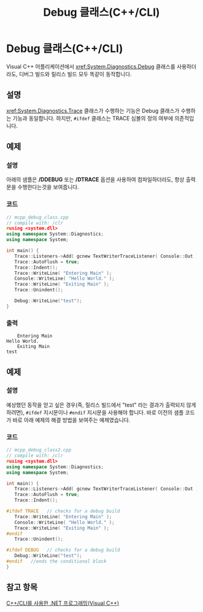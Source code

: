 ﻿---
title: Debug 클래스(C++/CLI)
ms.date: 11/04/2016
helpviewer_keywords:
- Trace class, Visual C++
- .NET Framework [C++], Debug class
- Debug class
ms.assetid: 076bd528-1b6f-4e8a-a372-eb5849cf969a
ms.openlocfilehash: ae400783112ca44a75f1224a9e8d6ebe52414070
ms.sourcegitcommit: 6052185696adca270bc9bdbec45a626dd89cdcdd
ms.translationtype: MT
ms.contentlocale: ko-KR
ms.lasthandoff: 10/31/2018
ms.locfileid: "50662477"
---
# <a name="debug-class-ccli"></a>Debug 클래스(C++/CLI)

Visual C++ 어플리케이션에서 <xref:System.Diagnostics.Debug> 클래스를 사용하더라도, 디버그 빌드와 릴리스 빌드 모두 똑같이 동작합니다.

## <a name="remarks"></a>설명

<xref:System.Diagnostics.Trace> 클래스가 수행하는 기능은 Debug 클래스가 수행하는 기능과 동일합니다. 하지만, `#ifdef` 클래스는 TRACE 심볼의 정의 여부에 의존적입니다.

## <a name="example"></a>예제

### <a name="description"></a>설명

아래의 샘플은 **/DDEBUG** 또는 **/DTRACE** 옵션을 사용하여 컴파일하더라도, 항상 출력문을 수행한다는것을 보여줍니다.

### <a name="code"></a>코드

```cpp
// mcpp_debug_class.cpp
// compile with: /clr
#using <system.dll>
using namespace System::Diagnostics;
using namespace System;

int main() {
   Trace::Listeners->Add( gcnew TextWriterTraceListener( Console::Out ) );
   Trace::AutoFlush = true;
   Trace::Indent();
   Trace::WriteLine( "Entering Main" );
   Console::WriteLine( "Hello World." );
   Trace::WriteLine( "Exiting Main" );
   Trace::Unindent();

   Debug::WriteLine("test");
}
```

### <a name="output"></a>출력

```Output
    Entering Main
Hello World.
    Exiting Main
test
```

## <a name="example"></a>예제

### <a name="description"></a>설명

예상했던 동작을 얻고 싶은 경우(즉, 릴리스 빌드에서 "test" 라는 결과가 출력되지 않게 하려면), `#ifdef` 지시문이나 `#endif` 지시문을 사용해야 합니다. 바로 이전의 샘플 코드가 바로 아래 예제의 해결 방법을 보여주는 예제였습니다.

### <a name="code"></a>코드

```cpp
// mcpp_debug_class2.cpp
// compile with: /clr
#using <system.dll>
using namespace System::Diagnostics;
using namespace System;

int main() {
   Trace::Listeners->Add( gcnew TextWriterTraceListener( Console::Out ) );
   Trace::AutoFlush = true;
   Trace::Indent();

#ifdef TRACE   // checks for a debug build
   Trace::WriteLine( "Entering Main" );
   Console::WriteLine( "Hello World." );
   Trace::WriteLine( "Exiting Main" );
#endif
   Trace::Unindent();

#ifdef DEBUG   // checks for a debug build
   Debug::WriteLine("test");
#endif   //ends the conditional block
}
```

## <a name="see-also"></a>참고 항목

[C++/CLI를 사용한 .NET 프로그래밍(Visual C++)](../dotnet/dotnet-programming-with-cpp-cli-visual-cpp.md)
